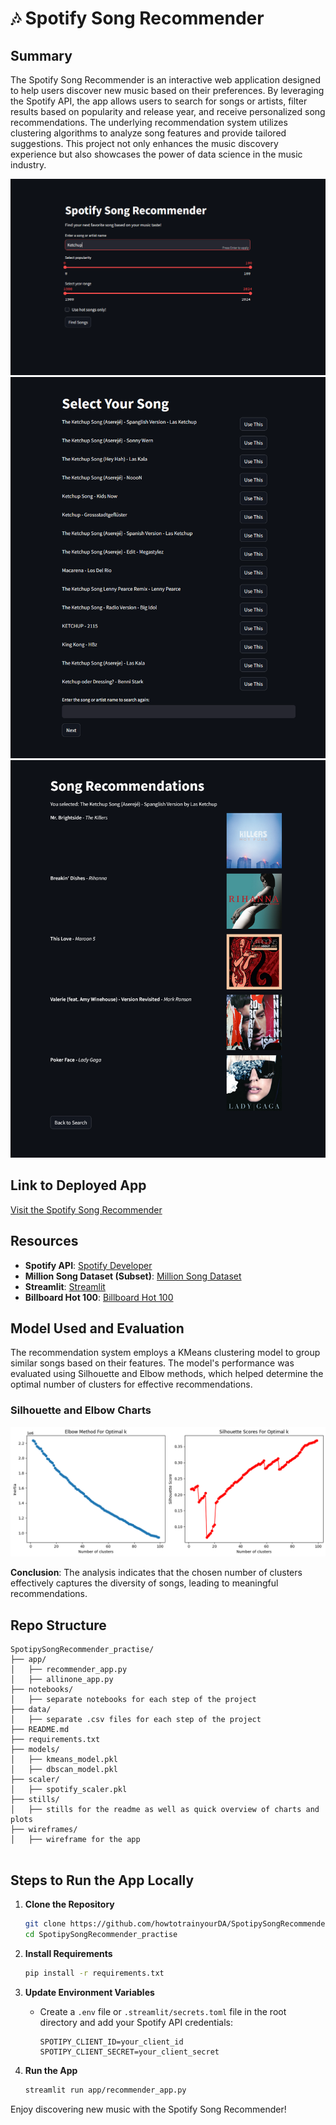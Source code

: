 # 🎶 Spotify Song Recommender


## Summary
The Spotify Song Recommender is an interactive web application designed to help users discover new music based on their preferences. By leveraging the Spotify API, the app allows users to search for songs or artists, filter results based on popularity and release year, and receive personalized song recommendations. The underlying recommendation system utilizes clustering algorithms to analyze song features and provide tailored suggestions. This project not only enhances the music discovery experience but also showcases the power of data science in the music industry.


![App Screenshot](stills/SpotifySongRecommender_landing.png) 
![App Screenshot](stills/SpotifySongRecommender_validation.png) 
![App Screenshot](stills/SpotifySongRecommender_recs.png) 


## Link to Deployed App
[Visit the Spotify Song Recommender](https://spotifysong-recommender-beta.streamlit.app/)

## Resources
- **Spotify API**: [Spotify Developer](https://developer.spotify.com/documentation/web-api/)
- **Million Song Dataset (Subset)**: [Million Song Dataset](http://millionsongdataset.com/)
- **Streamlit**: [Streamlit](https://streamlit.io/)
- **Billboard Hot 100**: [Billboard Hot 100](https://www.billboard.com/charts/hot-100/)

## Model Used and Evaluation
The recommendation system employs a KMeans clustering model to group similar songs based on their features. The model's performance was evaluated using Silhouette and Elbow methods, which helped determine the optimal number of clusters for effective recommendations.

### Silhouette and Elbow Charts
![Silhouette Chart & Elbow Chart](stills/elbow_silhouette_analysis.png)

**Conclusion**: The analysis indicates that the chosen number of clusters effectively captures the diversity of songs, leading to meaningful recommendations.

## Repo Structure
``` 
SpotipySongRecommender_practise/
├── app/
│   ├── recommender_app.py
│   ├── allinone_app.py
├── notebooks/
│   ├── separate notebooks for each step of the project
├── data/
│   ├── separate .csv files for each step of the project
├── README.md
├── requirements.txt
├── models/
│   ├── kmeans_model.pkl
│   ├── dbscan_model.pkl
├── scaler/
│   ├── spotify_scaler.pkl
├── stills/
│   ├── stills for the readme as well as quick overview of charts and plots
├── wireframes/
│   ├── wireframe for the app


```

## Steps to Run the App Locally
1. **Clone the Repository**
   ```bash
   git clone https://github.com/howtotrainyourDA/SpotipySongRecommender_practise
   cd SpotipySongRecommender_practise
   ```

2. **Install Requirements**
   ```bash
   pip install -r requirements.txt
   ```

3. **Update Environment Variables**
   - Create a `.env` file or `.streamlit/secrets.toml` file in the root directory and add your Spotify API credentials:
     ```
     SPOTIPY_CLIENT_ID=your_client_id
     SPOTIPY_CLIENT_SECRET=your_client_secret
     ```

4. **Run the App**
   ```bash
   streamlit run app/recommender_app.py
   ```

Enjoy discovering new music with the Spotify Song Recommender!